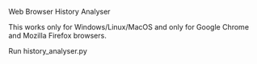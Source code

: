 Web Browser History Analyser

This works only for Windows/Linux/MacOS and only for Google Chrome and Mozilla Firefox browsers.

Run history_analyser.py
